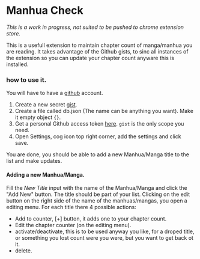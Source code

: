 # Manhua Check

*This is a work in progress, not suited to be pushed to chrome extension store.*

This is a usefull extension to maintain chapter count of manga/manhua you are reading.
It takes advantage of the Github gists, to sinc all instances of the extension so you can update your chapter count
anyware this is installed.

### how to use it.
You will have to have a [github](https://github.com/) account.

1. Create a new secret [gist](https://gist.github.com/).
2. Create a file called db.json (The name can be anything you want). Make it empty object `{}`.
3. Get a personal Github access token [here](https://github.com/settings/tokens/new). `gist` is the only scope you need.
4. Open Settings, cog icon top right corner, add the settings and click save.

You are done, you should be able to add a new Manhua/Manga title to the list and make updates.

#### Adding a new Manhua/Manga.
Fill the *New Title* input with the name of the Manhua/Manga and click the "Add New" button.
The title should be part of your list.
Clicking on the edit button on the right side of the name of the manhuas/mangas, you open a editing menu.
For each title there 4 possible actions:
- Add to counter, [+] button, it adds one to your chapter count.
- Edit the chapter counter (on the editing menu).
- activate/deactivate, this is to be used anyway you like, for a droped title, or something you lost count were you were, but you want to get back ot it.
- delete.